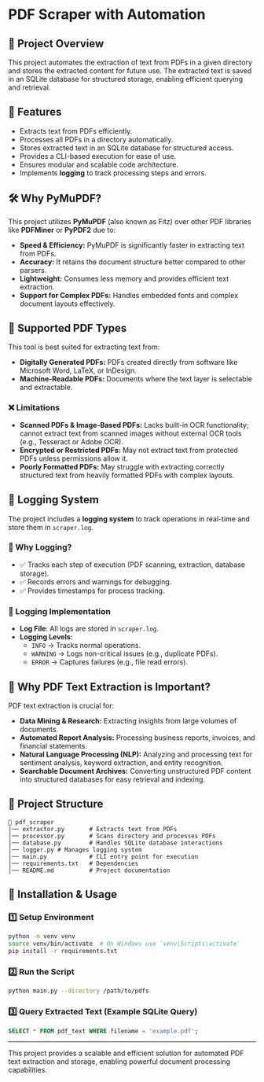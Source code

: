 # PDF Scraper with Automation

## 📌 Project Overview

This project automates the extraction of text from PDFs in a given directory and stores the extracted content for future use. The extracted text is saved in an SQLite database for structured storage, enabling efficient querying and retrieval.

## 🎯 Features

- Extracts text from PDFs efficiently.
- Processes all PDFs in a directory automatically.
- Stores extracted text in an SQLite database for structured access.
- Provides a CLI-based execution for ease of use.
- Ensures modular and scalable code architecture.
- Implements **logging** to track processing steps and errors.

## 🛠️ Why PyMuPDF?

This project utilizes **PyMuPDF** (also known as Fitz) over other PDF libraries like **PDFMiner** or **PyPDF2** due to:

- **Speed & Efficiency:** PyMuPDF is significantly faster in extracting text from PDFs.
- **Accuracy:** It retains the document structure better compared to other parsers.
- **Lightweight:** Consumes less memory and provides efficient text extraction.
- **Support for Complex PDFs:** Handles embedded fonts and complex document layouts effectively.

## 📄 Supported PDF Types

This tool is best suited for extracting text from:

- **Digitally Generated PDFs:** PDFs created directly from software like Microsoft Word, LaTeX, or InDesign.
- **Machine-Readable PDFs:** Documents where the text layer is selectable and extractable.

### ❌ Limitations

- **Scanned PDFs & Image-Based PDFs:** Lacks built-in OCR functionality; cannot extract text from scanned images without external OCR tools (e.g., Tesseract or Adobe OCR).
- **Encrypted or Restricted PDFs:** May not extract text from protected PDFs unless permissions allow it.
- **Poorly Formatted PDFs:** May struggle with extracting correctly structured text from heavily formatted PDFs with complex layouts.

## 📑 Logging System

The project includes a **logging system** to track operations in real-time and store them in `scraper.log`.

### 📌 Why Logging?

- ✅ Tracks each step of execution (PDF scanning, extraction, database storage).
- ✅ Records errors and warnings for debugging.
- ✅ Provides timestamps for process tracking.

### 📄 Logging Implementation

- **Log File**: All logs are stored in `scraper.log`.
- **Logging Levels**:
  - `INFO` → Tracks normal operations.
  - `WARNING` → Logs non-critical issues (e.g., duplicate PDFs).
  - `ERROR` → Captures failures (e.g., file read errors).

## 🤖 Why PDF Text Extraction is Important?

PDF text extraction is crucial for:

- **Data Mining & Research:** Extracting insights from large volumes of documents.
- **Automated Report Analysis:** Processing business reports, invoices, and financial statements.
- **Natural Language Processing (NLP):** Analyzing and processing text for sentiment analysis, keyword extraction, and entity recognition.
- **Searchable Document Archives:** Converting unstructured PDF content into structured databases for easy retrieval and indexing.

## 📂 Project Structure

```
📁 pdf_scraper
│── extractor.py       # Extracts text from PDFs
│── processor.py       # Scans directory and processes PDFs
│── database.py        # Handles SQLite database interactions
│── logger.py # Manages logging system
│── main.py            # CLI entry point for execution
│── requirements.txt   # Dependencies
│── README.md          # Project documentation
```

## 🚀 Installation & Usage

### 1️⃣ Setup Environment

```sh
python -m venv venv
source venv/bin/activate  # On Windows use `venv\Scripts\activate`
pip install -r requirements.txt
```

### 2️⃣ Run the Script

```sh
python main.py --directory /path/to/pdfs
```

### 3️⃣ Query Extracted Text (Example SQLite Query)

```sql
SELECT * FROM pdf_text WHERE filename = 'example.pdf';
```

---

This project provides a scalable and efficient solution for automated PDF text extraction and storage, enabling powerful document processing capabilities.
